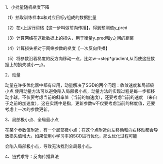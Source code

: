 1、小批量随机梯度下降

（1）抽取训练样本x和对应目标y组成的数据批量

（2）在x上运行网络【这一步叫做前向传播】，得到预测值y_pred

（3）计算网络在这批数据上的损失，用于衡量y_pred和y之间的距离

（4）计算损失相对于网络参数的梯度【一次反向传播】

（5）将参数沿着梯度的反方向移动一点，比如w-=step*gradient,从而使这批数据上的损失减小一点。

2、动量

动量在许多优化器中都有应用，动量解决了SGD的两个问题：收敛速度和局部极小点
使用动量方法可以避免陷入局部极小点，动量方法的实现过程是每一步都移动小球，不仅要考虑当前的斜率值（当前的加速度），还要考虑当前的速度
（来自于之前的加速度），这在实践中是指，更新参数w不仅要考虑当前的梯度值，还要考虑上一次的参数更新。

3、局部极小点、全局最小点

在某个参数值附近，有一个局部极小点：在这个点附近向左移动和向右移动都会导致损失值增大。如果使用小学习率的SGD进行优化，那么优化过程可能

会陷入局部极小点，导致无法找到全局最小点。

4、链式求导：反向传播算法

